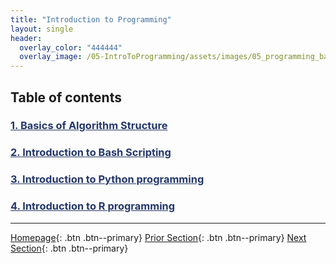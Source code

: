 ```yaml
---
title: "Introduction to Programming"
layout: single
header:
  overlay_color: "444444"
  overlay_image: /05-IntroToProgramming/assets/images/05_programming_banner.png
---
```





## Table of contents

### **<a href="01-basics-of-algorithm-structure" style="color: #24376b;">1. Basics of Algorithm Structure</a>**

### **<a href="02-introduction-to-bash-scripting" style="color: #24376b;">2. Introduction to Bash Scripting</a>**

### **<a href="03-introduction-to-python" style="color: #24376b;">3. Introduction to Python programming</a>**

### **<a href="04-introduction-to-R" style="color: #24376b;">4. Introduction to R programming</a>**


---

[Homepage](../index.md){: .btn  .btn--primary}
[Prior Section](../04-DevelopmentEnvironment/00-DevelopmentEnvironment-LandingPage){: .btn  .btn--primary}
[Next Section](../06-IntroToHPC/00-IntroToHPC-LandingPage){: .btn  .btn--primary}
